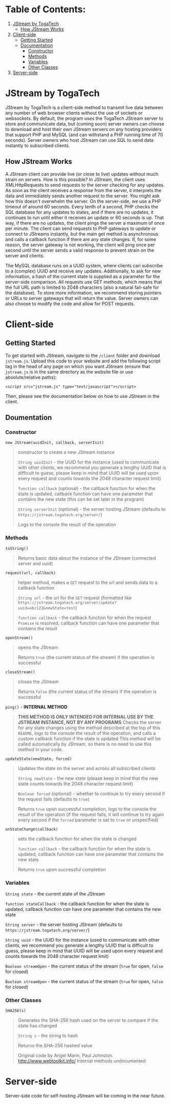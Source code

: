 # Table of Contents:
1. [JStream by TogaTech](https://github.com/TogaTech/JStream/blob/main/README.md#jstream-by-togatech)
    * [How JStream Works](https://github.com/TogaTech/JStream/blob/main/README.md#how-jstream-works)
2. [Client-side](https://github.com/TogaTech/JStream/blob/main/README.md#client-side)
    * [Getting Started](https://github.com/TogaTech/JStream/blob/main/README.md#getting-started)
    * [Documentation](https://github.com/TogaTech/JStream/blob/main/README.md#doumentation)
        * [Constructor](https://github.com/TogaTech/JStream/blob/main/README.md#constructor)
        * [Methods](https://github.com/TogaTech/JStream/blob/main/README.md#methods)
        * [Variables](https://github.com/TogaTech/JStream/blob/main/README.md#variables)
        * [Other Classes](https://github.com/TogaTech/JStream/blob/main/README.md#other-classes)
3. [Server-side](https://github.com/TogaTech/JStream/blob/main/README.md#other-classes)

# JStream by TogaTech
JStream by TogaTech is a client-side method to transmit live data between any number of web browser clients without the use of sockets or websockets. By default, the program uses the TogaTech JStream server to store and communicate data, but (coming soon) server owners can choose to download and host their own JStream servers on any hosting providers that support PHP and MySQL (and can withstand a PHP running time of 70 seconds). Server owners who host JStream can use SQL to send data instantly to subscribed clients.

## How JStream Works
A JStream client can provide live (or close to live) updates without much strain on servers. How is this possible? In JStream, the client uses XMLHttpRequests to send requests to the server checking for any updates. As soon as the client receives a response from the server, it interprets the data and immediately sends another request to the server. You might ask how this doesn't overwhelm the server. On the server-side, we use a PHP timeout of around 60 seconds. Every tenth of a second, PHP checks the SQL database for any updates to states, and if there are no updates, it continues to run until either it receives an update or 60 seconds is up. That way, if there are no updates, the client pings the server a maximum of once per minute. The client can send requests to PHP gateways to update or connect to JStreams instantly, but the main get method is asynchronous and calls a callback function if there are any state changes. If, for some reason, the server gateway is not working, the client will ping once per second until the server sends a valid response to prevent strain on the server and clients.

The MySQL database runs on a UUID system, where clients can subscribe to a (complex) UUID and receive any updates. Additionally, to ask for new information, a hash of the current state is supplied as a parameter for the server-side comparison. All requests use GET methods, which means that the full URL path is limited to 2048 characters (also a natural fail-safe for the database). To store more information, we recommend storing pointers or URLs to server gateways that will return the value. Server owners can also choose to modify the code and allow for POST requests.


# Client-side

## Getting Started
To get started with JStream, navigate to the `/client` folder and download `jstream.js`. Upload this code to your website and add the following script tag in the head of any page on which you want JStream (ensure that `jstream.js` is in the same directory as the website file or use absolute/relative paths):

`<script src="jstream.js" type="text/javascript"></script>`

Then, please see the documentation below on how to use JStream in the client.

## Doumentation

### Constructor

`new JStream(uuidInit, callback, serverInit)`

> constructor to create a new JStream instance
> 
> `String uuidInit` - the UUID for the instance (used to communicate with other clients, we recommend you generate a lengthy UUID that is difficult to guess, please keep in mind that UUID will be used upon every request and counts towards the 2048 character request limit)
> 
> `function callback` (optional) - the callback function for when the state is updated, callback function can have one parameter that contains the new state (this can be set later in the program)
> 
> `String serverInit` (optional) - the server hosting JStream (defaults to `https://jstream.togatech.org/server/`)
>
> Logs to the console the result of the operation

### Methods

`toString()`

> Returns basic data about the instance of the JStream (connected server and uuid)

`request(url, callback)`

> helper method, makes a `GET` request to the url and sends data to a callback function
>
> `String url` - the url for the `GET` request (formatted like `https://jstream.togatech.org/server/update?uuid=abc123&newState=test`)
>
> `function callback` - the callback function for when the request `Promise` is resolved, callback function can have one parameter that contains the result

`openStream()`

> opens the JStream
> 
> Returns `true` (the current status of the stream) if the operation is successful

`closeStream()`

> closes the JStream
> 
> Returns `false` (the current status of the stream) if the operation is successful

`ping()` - **INTERNAL METHOD**

> **THIS METHOD IS ONLY INTENDED FOR INTERNAL USE BY THE JSTREAM INSTANCE, NOT BY ANY PROGRAMS**
> Checks the server for any state changes using the method described at the top of this `README`, logs to the console the result of the operation, and calls a custom callback function if the state is updated
> This method will be called automatically by JStream, so there is no need to use this method in your code.

`updateState(newState, forced)`

> Updates the state on the server and across all subscribed clients
>
> `String newState` - the new state (please keep in mind that the new state counts towards the 2048 character request limit)
>
> `Boolean forced` (optional)  - whether to continue to try every second if the request fails (defaults to `true`)
>
> Returns `true` upon successful completion, logs to the console the result of the operation (if the request fails, it will continue to try again every second if the `forced` parameter is set to `true` or unspecified)

`onStateChange(callback)`

> sets the callback function for when the state is changed
>
> `function callback` - the callback function for when the state is updated, callback function can have one parameter that contains the new state
>
> Returns `true` upon successful completion

### Variables
`String state` - the current state of the JStream

`function stateCallback` - the callback function for when the state is updated, callback function can have one parameter that contains the new state

`String server` - the server hosting JStream (defaults to `https://jstream.togatech.org/server/`)

`String uuid` - the UUID for the instance (used to communicate with other clients, we recommend you generate a lengthy UUID that is difficult to guess, please keep in mind that UUID will be used upon every request and counts towards the 2048 character request limit)

`Boolean streamOpen` - the current status of the stream (`true` for open, `false` for closed)

`Boolean streamOpen` - the current status of the stream (`true` for open, `false` for closed)

### Other Classes

`SHA256(s)`

> Generates the SHA-256 hash used on the server to compare if the state has changed
>
> `String s` - the string to hash
>
> Returns the SHA-256 hashed value
>
> Original code by Angel Marin, Paul Johnston.
> http://www.webtoolkit.info/
> Internal methods undocumented

# Server-side
Server-side code for self-hosting JStream will be coming in the near future.

